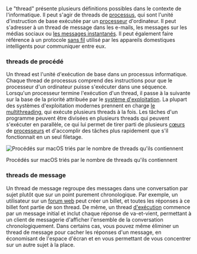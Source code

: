 
Le "thread" présente plusieurs définitions possibles dans le contexte de l'informatique. Il peut s'agir de threads de [processus](https://techterms.com/definition/process), qui sont l'unité d'instruction de base exécutée par un [processeur](https://techterms.com/definition/processor) d'ordinateur. Il peut s'adresser à un thread de message dans les e-mails, les messages sur les médias sociaux ou [les messages instantanés](https://techterms.com/definition/im). Il peut également faire référence à un protocole [sans fil](https://techterms.com/definition/wireless) utilisé par les appareils domestiques intelligents pour communiquer entre eux.

### threads de procédé

Un thread est l'unité d'exécution de base dans un processus informatique. Chaque thread de processus comprend des instructions pour que le processeur d'un ordinateur puisse s'exécuter dans une séquence. Lorsqu'un processeur termine l'exécution d'un thread, il passe à la suivante sur la base de la priorité attribuée par le [système d'exploitation](https://techterms.com/definition/operating_system). La plupart des systèmes d'exploitation modernes prennent en charge [le multithreading](https://techterms.com/definition/multithreading), qui exécute plusieurs threads à la fois. Les tâches d'un programme peuvent être divisées en plusieurs threads qui peuvent s'exécuter en parallèle, ce qui lui permet de tirer parti de plusieurs [cœurs](https://techterms.com/definition/processor_core) de [processeurs](https://techterms.com/definition/processor_core) et d'accomplir des tâches plus rapidement que s'il fonctionnait en un seul filetage.

![Procédés sur macOS triés par le nombre de threads qu'ils contiennent](https://techterms.com/img/xl/thread_259.png)

Procédés sur macOS triés par le nombre de threads qu'ils contiennent

### threads de message

Un thread de message regroupe des messages dans une conversation par sujet plutôt que sur un point purement chronologique. Par exemple, un utilisateur sur un [forum web](https://techterms.com/definition/web_forum) peut créer un billet, et toutes les réponses à ce billet font partie de son thread. De même, un thread [d'exécution](https://techterms.com/definition/email) commence par un message initial et inclut chaque réponse de va-et-vient, permettant à un client de messagerie d'afficher l'ensemble de la conversation chronologiquement. Dans certains cas, vous pouvez même éliminer un thread de message pour cacher les réponses d'un message, en économisant de l'espace d'écran et en vous permettant de vous concentrer sur un autre sujet à la place.
